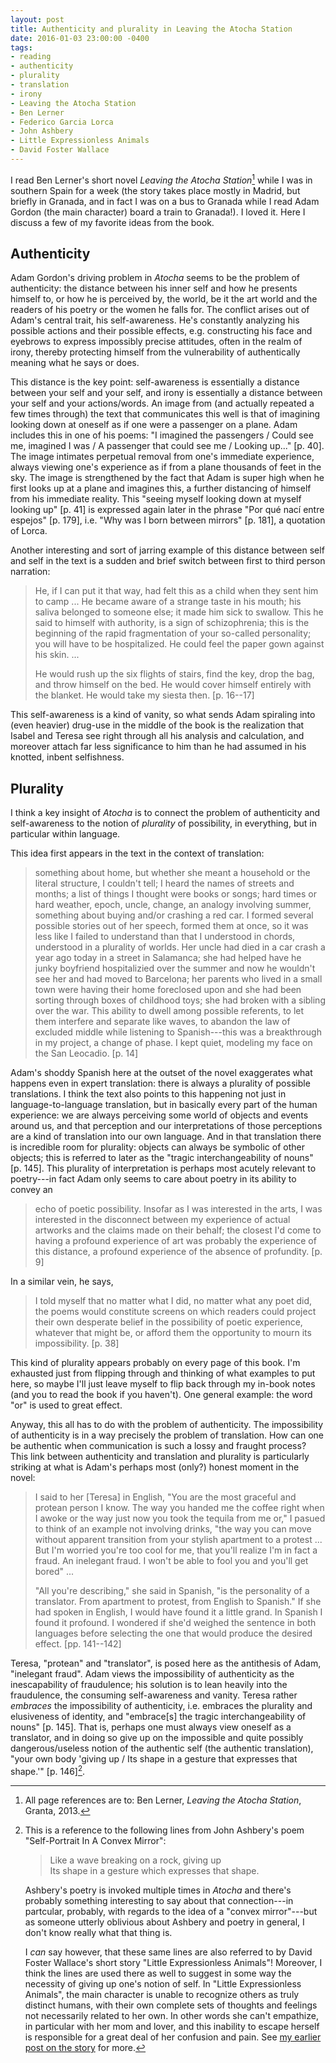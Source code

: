 ```yaml
---
layout: post
title: Authenticity and plurality in Leaving the Atocha Station
date: 2016-01-03 23:00:00 -0400
tags:
- reading
- authenticity
- plurality
- translation
- irony
- Leaving the Atocha Station
- Ben Lerner
- Federico Garcia Lorca
- John Ashbery
- Little Expressionless Animals
- David Foster Wallace
---
```


I read Ben Lerner's short novel *Leaving the Atocha Station*[^cite] while I was in southern Spain for a week (the story takes place mostly in Madrid, but briefly in Granada, and in fact I was on a bus to Granada while I read Adam Gordon (the main character) board a train to Granada!). I loved it. Here I discuss a few of my favorite ideas from the book.

[^cite]: All page references are to: Ben Lerner, *Leaving the Atocha Station*, Granta, 2013.

## Authenticity

Adam Gordon's driving problem in *Atocha* seems to be the problem of authenticity: the distance between his inner self and how he presents himself to, or how he is perceived by, the world, be it the art world and the readers of his poetry or the women he falls for. The conflict arises out of Adam's central trait, his self-awareness. He's constantly analyzing his possible actions and their possible effects, e.g. constructing his face and eyebrows to express impossibly precise attitudes, often in the realm of irony, thereby protecting himself from the vulnerability of authentically meaning what he says or does.



This distance is the key point: self-awareness is essentially a distance between your self and your self, and irony is essentially a distance between your self and your actions/words. An image from (and actually repeated a few times through) the text that communicates this well is that of imagining looking down at oneself as if one were a passenger on a plane. Adam includes this in one of his poems: "I imagined the passengers / Could see me, imagined I was / A passenger that could see me / Looking up..." [p. 40]. The image intimates perpetual removal from one's immediate experience, always viewing one's experience as if from a plane thousands of feet in the sky. The image is strengthened by the fact that Adam is super high when he first looks up at a plane and imagines this, a further distancing of himself from his immediate reality. This "seeing myself looking down at myself looking up" [p. 41] is expressed again later in the phrase "Por qué nací entre espejos" [p. 179], i.e. "Why was I born between mirrors" [p. 181], a quotation of Lorca.

Another interesting and sort of jarring example of this distance between self and self in the text is a sudden and brief switch between first to third person narration:

> He, if I can put it that way, had felt this as a child when they sent him to camp ... He became aware of a strange taste in his mouth; his saliva belonged to someone else; it made him sick to swallow. This he said to himself with authority, is a sign of schizophrenia; this is the beginning of the rapid fragmentation of your so-called personality; you will have to be hospitalized. He could feel the paper gown against his skin. ...
> 
> He would rush up the six flights of stairs, find the key, drop the bag, and throw himself on the bed. He would cover himself entirely with the blanket. He would take my siesta then. [p. 16--17]

This self-awareness is a kind of vanity, so what sends Adam spiraling into (even heavier) drug-use in the middle of the book is the realization that Isabel and Teresa see right through all his analysis and calculation, and moreover attach far less significance to him than he had assumed in his knotted, inbent selfishness.

## Plurality

I think a key insight of *Atocha* is to connect the problem of authenticity and self-awareness to the notion of *plurality* of possibility, in everything, but in particular within language.

This idea first appears in the text in the context of translation:

> something about home, but whether she meant a household or the literal structure, I couldn't tell; I heard the names of streets and months; a list of things I thought were books or songs; hard times or hard weather, epoch, uncle, change, an analogy involving summer, something about buying and/or crashing a red car. I formed several possible stories out of her speech, formed them at once, so it was less like I failed to understand than that I understood in chords, understood in a plurality of worlds. Her uncle had died in a car crash a year ago today in a street in Salamanca; she had helped have he junky boyfriend hospitalizied over the summer and now he wouldn't see her and had moved to Barcelona; her parents who lived in a small town were having their home foreclosed upon and she had been sorting through boxes of childhood toys; she had broken with a sibling over the war. This ability to dwell among possible referents, to let them interfere and separate like waves, to abandon the law of excluded middle while listening to Spanish---this was a breakthrough in my project, a change of phase. I kept quiet, modeling my face on the San Leocadio. [p. 14]

Adam's shoddy Spanish here at the outset of the novel exaggerates what happens even in expert translation: there is always a plurality of possible translations. I think the text also points to this happening not just in language-to-language translation, but in basically every part of the human experience: we are always perceiving some world of objects and events around us, and that perception and our interpretations of those perceptions are a kind of translation into our own language. And in that translation there is incredible room for plurality: objects can always be symbolic of other objects; this is referred to later as the "tragic interchangeability of nouns" [p. 145]. This plurality of interpretation is perhaps most acutely relevant to poetry---in fact Adam only seems to care about poetry in its ability to convey an

> echo of poetic possibility. Insofar as I was interested in the arts, I was interested in the disconnect between my experience of actual artworks and the claims made on their behalf; the closest I'd come to having a profound experience of art was probably the experience of this distance, a profound experience of the absence of profundity. [p. 9]

In a similar vein, he says,

> I told myself that no matter what I did, no matter what any poet did, the poems would constitute screens on which readers could project their own desperate belief in the possibility of poetic experience, whatever that might be, or afford them the opportunity to mourn its impossibility. [p. 38]

This kind of plurality appears probably on every page of this book. I'm exhausted just from flipping through and thinking of what examples to put here, so maybe I'll just leave myself to flip back through my in-book notes (and you to read the book if you haven't). One general example: the word "or" is used to great effect.

Anyway, this all has to do with the problem of authenticity. The impossibility of authenticity is in a way precisely the problem of translation. How can one be authentic when communication is such a lossy and fraught process? This link between authenticity and translation and plurality is particularly striking at what is Adam's perhaps most (only?) honest moment in the novel:

> I said to her [Teresa] in English, "You are the most graceful and protean person I know. The way you handed me the coffee right when I awoke or the way just now you took the tequila from me or," I pasued to think of an example not involving drinks, "the way you can move without apparent transition from your stylish apartment to a protest ... But I'm worried you're too cool for me, that you'll realize I'm in fact a fraud. An inelegant fraud. I won't be able to fool you and you'll get bored" ...
> 
> "All you're describing," she said in Spanish, "is the personality of a translator. From apartment to protest, from English to Spanish." If she had spoken in English, I would have found it a little grand. In Spanish I found it profound. I wondered if she'd weighed the sentence in both languages before selecting the one that would produce the desired effect. [pp. 141--142]

Teresa, "protean" and "translator", is posed here as the antithesis of Adam, "inelegant fraud". Adam views the impossibility of authenticity as the inescapability of fraudulence; his solution is to lean heavily into the fraudulence, the consuming self-awareness and vanity. Teresa rather *embraces* the impossibility of authenticity, i.e. embraces the plurality and elusiveness of identity, and "embrace[s] the tragic interchangeability of nouns" [p. 145]. That is, perhaps one must always view oneself as a translator, and in doing so give up on the impossible and quite possibly dangerous/useless notion of the authentic self (the authentic translation), "your own body 'giving up / Its shape in a gesture that expresses that shape.'" [p. 146][^ashbery].

[^ashbery]: This is a reference to the following lines from John Ashbery's poem "Self-Portrait In A Convex Mirror":
    
    > Like a wave breaking on a rock, giving up  
    > Its shape in a gesture which expresses that shape.
    
    Ashbery's poetry is invoked multiple times in *Atocha* and there's probably something interesting to say about that connection---in partcular, probably, with regards to the idea of a "convex mirror"---but as someone utterly oblivious about Ashbery and poetry in general, I don't know really what that thing is.
    
    I *can* say however, that these same lines are also referred to by David Foster Wallace's short story "Little Expressionless Animals"! Moreover, I think the lines are used there as well to suggest in some way the necessity of giving up one's notion of self. In "Little Expressionless Animals", the main character is unable to recognize others as truly distinct humans, with their own complete sets of thoughts and feelings not necessarily related to her own. In other words she can't empathize, in particular with her mom and lover, and this inability to escape herself is responsible for a great deal of her confusion and pain. See [my earlier post on the story][litexpanim] for more.
    
[litexpanim]: /2014/10/10/geometry-litexpanim/
